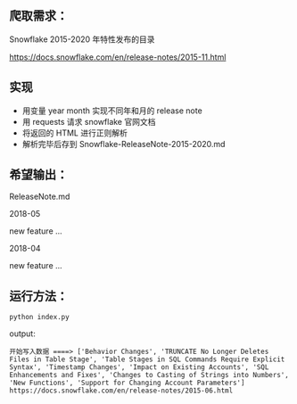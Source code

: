 
## 爬取需求：

Snowflake 2015-2020 年特性发布的目录

https://docs.snowflake.com/en/release-notes/2015-11.html

## 实现

- 用变量 year month 实现不同年和月的 release note
- 用 requests 请求 snowflake 官网文档
- 将返回的 HTML 进行正则解析
- 解析完毕后存到 Snowflake-ReleaseNote-2015-2020.md

## 希望输出：

ReleaseNote.md

2018-05

new feature ...

2018-04

new feature ...

## 运行方法：

```
python index.py
```

output:
```
开始写入数据 ====> ['Behavior Changes', 'TRUNCATE No Longer Deletes Files in Table Stage', 'Table Stages in SQL Commands Require Explicit Syntax', 'Timestamp Changes', 'Impact on Existing Accounts', 'SQL Enhancements and Fixes', 'Changes to Casting of Strings into Numbers', 'New Functions', 'Support for Changing Account Parameters']
https://docs.snowflake.com/en/release-notes/2015-06.html
```
